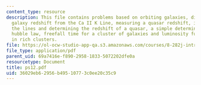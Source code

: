 ```yaml
---
content_type: resource
description: This file contains problems based on orbiting galaxies, distance determinations,
  galaxy redshift from the Ca II K Line, measuring a quasar redshift, identifying
  the lines and determining the redshift of a quasar, a simple determination of the
  hubble law, freefall time for a cluster of galaxies and luminosity function of galaxies
  in rich clusters.
file: https://ol-ocw-studio-app-qa.s3.amazonaws.com/courses/8-282j-introduction-to-astronomy-spring-2006/36029eb62956b49510773c0ee20c35c9_ps12.pdf
file_type: application/pdf
parent_uid: 69a7416e-f890-2958-1833-5072202dfe0a
resourcetype: Document
title: ps12.pdf
uid: 36029eb6-2956-b495-1077-3c0ee20c35c9
---
```

